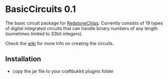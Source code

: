 BasicCircuits 0.1
==================

The basic circuit package for [RedstoneChips](http://github.com/eisental/RedstoneChips). 
Currently consists of 19 types of digital integrated circuits that can handle binary numbers of any length (sometimes limited to 32bit integers). 

Check the [wiki](http://github.com/eisental/BasicCircuits/wiki) for more info on creating the circuits.

Installation
-------------
   * copy the jar file to your craftbukkit plugins folder


